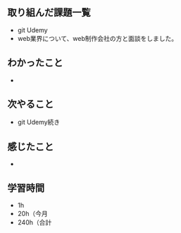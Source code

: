 ## 取り組んだ課題一覧
- git Udemy
- web業界について、web制作会社の方と面談をしました。
## わかったこと
- 
## 次やること
- git Udemy続き
## 感じたこと
- 
## 学習時間
- 1h
- 20h（今月
- 240h（合計
